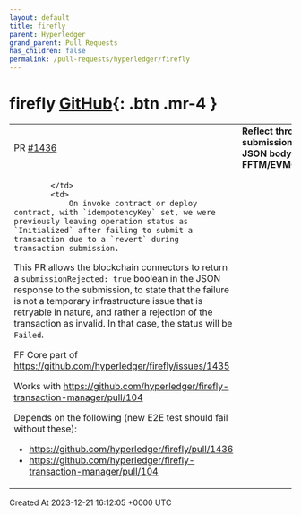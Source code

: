 ```yaml
---
layout: default
title: firefly
parent: Hyperledger
grand_parent: Pull Requests
has_children: false
permalink: /pull-requests/hyperledger/firefly
---
```


# firefly <span class="fs-3 right-align">[GitHub](https://github.com/hyperledger/firefly){: .btn .mr-4 }</span>


<div>
    <table>
        <tr>
            <td>
                PR <a href="https://github.com/hyperledger/firefly/pull/1436" class=".btn">#1436</a>
            </td>
            <td>
                <b>
                    Reflect through submissionRejected JSON body from FFTM/EVMConnect
                </b>
            </td>
        </tr>
        <tr>
            <td>
                
            </td>
            <td>
                On invoke contract or deploy contract, with `idempotencyKey` set, we were previously leaving operation status as `Initialized` after failing to submit a transaction due to a `revert` during transaction submission.

This PR allows the blockchain connectors to return a `submissionRejected: true` boolean in the JSON response to the submission, to state that the failure is not a temporary infrastructure issue that is retryable in nature, and rather a rejection of the transaction as invalid. In that case, the status will be `Failed`.

FF Core part of https://github.com/hyperledger/firefly/issues/1435

Works with https://github.com/hyperledger/firefly-transaction-manager/pull/104

Depends on the following (new E2E test should fail without these):
- https://github.com/hyperledger/firefly/pull/1436
- https://github.com/hyperledger/firefly-transaction-manager/pull/104
            </td>
        </tr>
    </table>
    <div class="right-align">
        Created At 2023-12-21 16:12:05 +0000 UTC
    </div>
</div>

